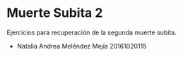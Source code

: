 # Muerte Subita 2

Ejercicios para recuperación de la segunda muerte subita.

* Natalia Andrea Meléndez Mejía  20161020115
